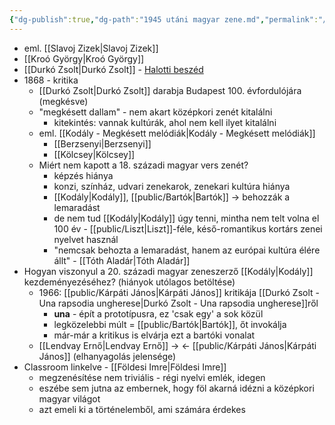 ```yaml
---
{"dg-publish":true,"dg-path":"1945 utáni magyar zene.md","permalink":"/1945-utani-magyar-zene/"}
---
```


- eml. [[Slavoj Zizek\|Slavoj Zizek]]
- [[Kroó György\|Kroó György]]
- [[Durkó Zsolt\|Durkó Zsolt]] - [Halotti beszéd](https://www.foldesimre.hu/oldal.asp?id=71)
- 1868 - kritika
	- [[Durkó Zsolt\|Durkó Zsolt]] darabja Budapest 100. évfordulójára (megkésve)
	- "megkésett dallam" - nem akart középkori zenét kitalálni
		- kitekintés: vannak kultúrák, ahol nem kell ilyet kitalálni
	- eml. [[Kodály - Megkésett melódiák\|Kodály - Megkésett melódiák]]
		- [[Berzsenyi\|Berzsenyi]]
		- [[Kölcsey\|Kölcsey]]
	- Miért nem kapott a 18. századi magyar vers zenét?
		- képzés hiánya
		- konzi, színház, udvari zenekarok, zenekari kultúra hiánya
		- [[Kodály\|Kodály]], [[public/Bartók\|Bartók]] -> behozzák a lemaradást
		- de nem tud [[Kodály\|Kodály]] úgy tenni, mintha nem telt volna el 100 év - [[public/Liszt\|Liszt]]-féle, késő-romantikus kortárs zenei nyelvet használ
		- "nemcsak behozta a lemaradást, hanem az európai kultúra élére állt" - [[Tóth Aladár\|Tóth Aladár]]
- Hogyan viszonyul a 20. századi magyar zeneszerző [[Kodály\|Kodály]] kezdeményezéséhez? (hiányok utólagos betöltése)
	- 1966: [[public/Kárpáti János\|Kárpáti János]] kritikája [[Durkó Zsolt - Una rapsodia ungherese\|Durkó Zsolt - Una rapsodia ungherese]]ről
		- **una** - épít a prototípusra, ez 'csak egy' a sok közül
		- legközelebbi múlt = [[public/Bartók\|Bartók]], őt invokálja
		- már-már a kritikus is elvárja ezt a bartóki vonalat
	- [[Lendvay Ernő\|Lendvay Ernő]] -> <- [[public/Kárpáti János\|Kárpáti János]] (elhanyagolás jelensége)
- Classroom linkelve - [[Földesi Imre\|Földesi Imre]]
	- megzenésítése nem triviális - régi nyelvi emlék, idegen
	- eszébe sem jutna az embernek, hogy föl akarná idézni a középkori magyar világot
	- azt emeli ki a történelemből, ami számára érdekes